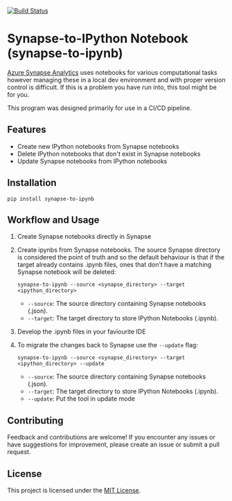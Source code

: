 [![Build Status](https://dev.azure.com/amostj/synapse-to-ipynb/_apis/build/status%2Fjordanamos.synapse-to-ipynb?branchName=main)](https://dev.azure.com/amostj/synapse-to-ipynb/_build/latest?definitionId=10&branchName=main)

# Synapse-to-IPython Notebook (synapse-to-ipynb)

[Azure Synapse Analytics](https://azure.microsoft.com/en-au/products/synapse-analytics/) uses notebooks for various computational tasks however managing these in a local dev environment and with proper version control is difficult. If this is a problem you have run into, this tool might be for you.

This program was designed primarily for use in a CI/CD pipeline.


## Features

- Create new IPython notebooks from Synapse notebooks
- Delete IPython notebooks that don't exist in Synapse notebooks
- Update Synapse notebooks from IPython notebooks

## Installation

```
pip install synapse-to-ipynb
```

## Workflow and Usage

1. Create Synapse notebooks directly in Synapse

2. Create ipynbs from Synapse notebooks. The source Synapse directory is considered the point of truth and so the default behaviour is that if the target already contains .ipynb files, ones that don't have a matching Synapse notebook will be deleted:

    ```
    synapse-to-ipynb --source <synapse_directory> --target <ipython_directory>
    ```

    - `--source`: The source directory containing Synapse notebooks (.json).
    - `--target`: The target directory to store IPython Notebooks (.ipynb).

3. Develop the .ipynb files in your faviourite IDE

4. To migrate the changes back to Synapse use the `--update` flag:
    ```
    synapse-to-ipynb --source <synapse_directory> --target <ipython_directory> --update
    ```
    - `--source`: The source directory containing Synapse notebooks (.json).
    - `--target`: The target directory to store IPython Notebooks (.ipynb).
    - `--update`: Put the tool in update mode

## Contributing

Feedback and contributions are welcome! If you encounter any issues or have suggestions for improvement, please create an issue or submit a pull request.

## License

This project is licensed under the [MIT License](LICENSE).
